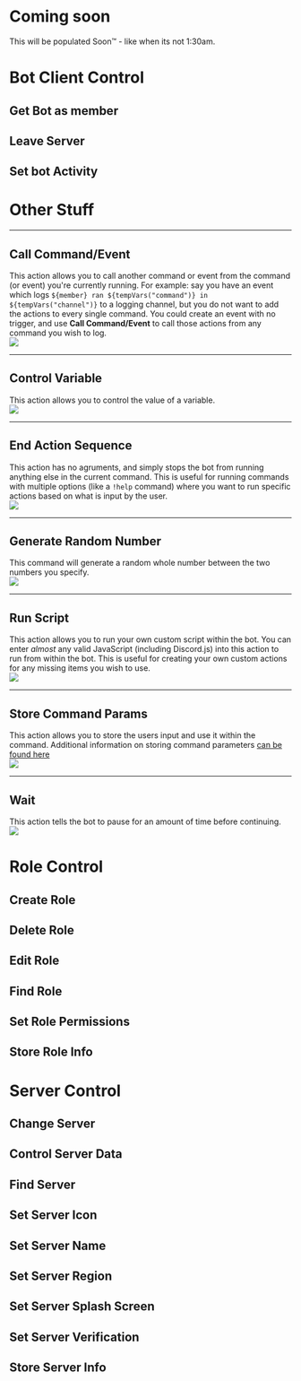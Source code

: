 # Coming soon
This will be populated Soon™ - like when its not 1:30am.

# Bot Client Control
## Get Bot as member
## Leave Server
## Set bot Activity

# Other Stuff

----
## Call Command/Event
This action allows you to call another command or event from the command (or event) you're currently running. For example: say you have an event which logs `${member} ran ${tempVars("command")} in ${tempVars("channel")}` to a logging channel, but you do not want to add the actions to every single command. You could create an event with no trigger, and use **Call Command/Event** to call those actions from any command you wish to log.  
![](https://raw.githubusercontent.com/Silversunset01/dbm/master/screenshots/actions/callcommandevent.PNG)  

----
## Control Variable
This action allows you to control the value of a variable.  
![](https://raw.githubusercontent.com/Silversunset01/dbm/master/screenshots/actions/controlvariable.PNG)  

----
## End Action Sequence
This action has no agruments, and simply stops the bot from running anything else in the current command. This is useful for running commands with multiple options (like a `!help` command) where you want to run specific actions based on what is input by the user.  
![](https://raw.githubusercontent.com/Silversunset01/dbm/master/screenshots/actions/endactionsequence.PNG)  

----
## Generate Random Number
This command will generate a random whole number between the two numbers you specify.  
![](https://raw.githubusercontent.com/Silversunset01/dbm/master/screenshots/actions/generaterandomnumber.PNG)  

----
## Run Script
This action allows you to run your own custom script within the bot. You can enter *almost* any valid JavaScript (including Discord.js) into this action to run from within the bot. This is useful for creating your own custom actions for any missing items you wish to use.  
![](https://raw.githubusercontent.com/Silversunset01/dbm/master/screenshots/actions/runscript.PNG)  

----
## Store Command Params
This action allows you to store the users input and use it within the command. Additional information on storing command parameters [can be found here](https://silversunset.net/dbm/new/tutorials#store-command-parameters)  
![](https://raw.githubusercontent.com/Silversunset01/dbm/master/screenshots/actions/storecommandparams.PNG)  

----
## Wait
This action tells the bot to pause for an amount of time before continuing.
![](https://raw.githubusercontent.com/Silversunset01/dbm/master/screenshots/actions/wait.PNG)  

# Role Control
## Create Role
## Delete Role
## Edit Role
## Find Role
## Set Role Permissions
## Store Role Info

# Server Control
## Change Server
## Control Server Data
## Find Server
## Set Server Icon
## Set Server Name
## Set Server Region
## Set Server Splash Screen
## Set Server Verification
## Store Server Info
